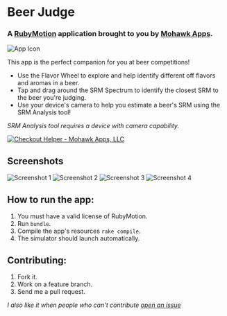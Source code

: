 # Beer Judge
### A [RubyMotion](http://www.rubymotion.com/) application brought to you by [Mohawk Apps](http://www.mohawkapps.com/).

![App Icon](https://raw.github.com/MohawkApps/BeerJudge/master/resources/Icon@2x.png)

This app is the perfect companion for you at beer competitions! 

* Use the Flavor Wheel to explore and help identify different off flavors and aromas in a beer.
* Tap and drag around the SRM Spectrum to identify the closest SRM to the beer you're judging. 
* Use your device's camera to help you estimate a beer's SRM using the SRM Analysis tool! 

*SRM Analysis tool requires a device with camera capability.*

<a href="http://click.linksynergy.com/fs-bin/stat?id=**BiWowje1A&offerid=146261&type=3&subid=0&tmpid=1826&RD_PARM1=https%253A%252F%252Fitunes.apple.com%252Fus%252Fapp%252Fbeer-judge%252Fid666120064%253Fmt%253D8%2526uo%253D4%2526partnerId%253D30" target="itunes_store"><img src="http://r.mzstatic.com/images/web/linkmaker/badge_appstore-lrg.gif" alt="Checkout Helper - Mohawk Apps, LLC" style="border: 0;"/></a>

## Screenshots

![Screenshot 1](https://raw.github.com/MohawkApps/BeerJudge/master/marketing/screenshots/1.0.0/small/1.png)&nbsp;![Screenshot 2](https://raw.github.com/MohawkApps/BeerJudge/master/marketing/screenshots/1.0.0/small/2.png)&nbsp;![Screenshot 3](https://raw.github.com/MohawkApps/BeerJudge/master/marketing/screenshots/1.0.0/small/3.png)&nbsp;![Screenshot 4](https://raw.github.com/MohawkApps/BeerJudge/master/marketing/screenshots/1.0.0/small/4.png)

## How to run the app:

1. You must have a valid license of RubyMotion.
2. Run `bundle`.
3. Compile the app's resources `rake compile`.
4. The simulator should launch automatically.

## Contributing:

1. Fork it.
2. Work on a feature branch.
3. Send me a pull request.

*I also like it when people who can't contribute [open an issue](https://github.com/markrickert/BeerJudge/issues)*
